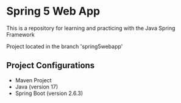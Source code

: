 # Spring 5 Web App
This is a repository for learning and practicing with the Java Spring Framework

Project located in the branch 'spring5webapp'

## Project Configurations
- Maven Project
- Java (version 17)
- Spring Boot (version 2.6.3)
